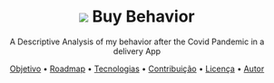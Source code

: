 <h1 align="center">
    <img src="https://img.shields.io/badge/iFood-EA1D2C?style=for-the-badge&logo=ifood&logoColor=white"/> Buy Behavior   
</h1>

<p align="center">A Descriptive Analysis of my behavior after the Covid Pandemic in a delivery App
</p>


<p align="center">
 <a href="#objetivo">Objetivo</a> •
 <a href="#roadmap">Roadmap</a> • 
 <a href="#tecnologias">Tecnologias</a> • 
 <a href="#contribuicao">Contribuição</a> • 
 <a href="#licenc-a">Licença</a> • 
 <a href="#autor">Autor</a>
</p>
